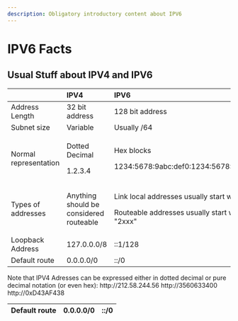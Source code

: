 ```yaml
---
description: Obligatory introductory content about IPV6
---
```


# IPV6 Facts

## Usual Stuff about IPV4 and IPV6

<table>
  <thead>
    <tr>
      <th style="text-align:left"></th>
      <th style="text-align:left">IPV4</th>
      <th style="text-align:left">IPV6</th>
    </tr>
  </thead>
  <tbody>
    <tr>
      <td style="text-align:left">Address Length</td>
      <td style="text-align:left">32 bit address</td>
      <td style="text-align:left">128 bit address</td>
    </tr>
    <tr>
      <td style="text-align:left">Subnet size</td>
      <td style="text-align:left">Variable</td>
      <td style="text-align:left">Usually /64</td>
    </tr>
    <tr>
      <td style="text-align:left">Normal representation</td>
      <td style="text-align:left">
        <p>Dotted Decimal</p>
        <p>1.2.3.4</p>
      </td>
      <td style="text-align:left">
        <p>Hex blocks</p>
        <p>1234:5678:9abc:def0:1234:5678:9abc:def0</p>
      </td>
    </tr>
    <tr>
      <td style="text-align:left">Types of addresses</td>
      <td style="text-align:left">Anything should be considered routeable</td>
      <td style="text-align:left">
        <p>Link local addresses usually start with &quot;fxxx&quot;</p>
        <p>Routeable addresses usually start with &quot;2xxx&quot;</p>
      </td>
    </tr>
    <tr>
      <td style="text-align:left">Loopback Address</td>
      <td style="text-align:left">127.0.0.0/8</td>
      <td style="text-align:left">::1/128</td>
    </tr>
    <tr>
      <td style="text-align:left">Default route</td>
      <td style="text-align:left">0.0.0.0/0</td>
      <td style="text-align:left">::/0</td>
    </tr>
  </tbody>
</table>
Note that IPV4 Adresses can be expressed either in dotted decimal or pure decimal notation (or even hex):  
http://212.58.244.56   
http://3560633400   
http://0xD43AF438  



  



| Default route | 0.0.0.0/0 | ::/0 |
| :--- | :--- | :--- |


